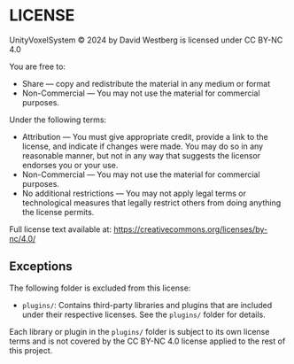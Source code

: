 # LICENSE

UnityVoxelSystem © 2024 by David Westberg is licensed under CC BY-NC 4.0

You are free to:
- Share — copy and redistribute the material in any medium or format
- Non-Commercial — You may not use the material for commercial purposes.

Under the following terms:
- Attribution — You must give appropriate credit, provide a link to the license, and indicate if changes were made. You may do so in any reasonable manner, but not in any way that suggests the licensor endorses you or your use.
- Non-Commercial — You may not use the material for commercial purposes.
- No additional restrictions — You may not apply legal terms or technological measures that legally restrict others from doing anything the license permits.

Full license text available at: https://creativecommons.org/licenses/by-nc/4.0/

## Exceptions
The following folder is excluded from this license:
- `plugins/`: Contains third-party libraries and plugins that are included under their respective licenses. See the `plugins/` folder for details.

Each library or plugin in the `plugins/` folder is subject to its own license terms and is not covered by the CC BY-NC 4.0 license applied to the rest of this project.
